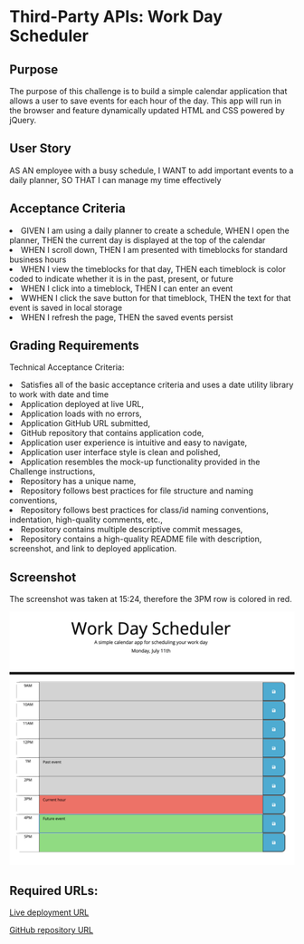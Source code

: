 <h1>Third-Party APIs: Work Day Scheduler</h1>

<h2>Purpose</h2>
<p>The purpose of this challenge is to build a simple calendar application that allows a user to save events for each hour of the day. This app will run in the browser and feature dynamically updated HTML and CSS powered by jQuery.</p>

<h2>User Story</h2>
<p>AS AN employee with a busy schedule, I WANT to add important events to a daily planner, SO THAT I can manage my time effectively
</p>

<h2>Acceptance Criteria</h2>
<li>GIVEN I am using a daily planner to create a schedule, WHEN I open the planner, THEN the current day is displayed at the top of the calendar</li>
<li>WHEN I scroll down, THEN I am presented with timeblocks for standard business hours</li>
<li>WHEN I view the timeblocks for that day, THEN each timeblock is color coded to indicate whether it is in the past, present, or future</li>
<li>WHEN I click into a timeblock, THEN I can enter an event</li>
<li>WWHEN I click the save button for that timeblock, THEN the text for that event is saved in local storage</li>
<li>WHEN I refresh the page, THEN the saved events persist</li>

<h2>Grading Requirements</h2>
<p>Technical Acceptance Criteria:</p>
<li>Satisfies all of the basic acceptance criteria and uses a date utility library to work with date and time</li>
<li>Application deployed at live URL,</li>
<li>Application loads with no errors,</li>
<li>Application GitHub URL submitted,</li>
<li>GitHub repository that contains application code,</li>
<li>Application user experience is intuitive and easy to navigate,</li>
<li>Application user interface style is clean and polished,</li>
<li>Application resembles the mock-up functionality provided in the Challenge instructions,</li>
<li>Repository has a unique name,</li>
<li>Repository follows best practices for file structure and naming conventions,</li>
<li>Repository follows best practices for class/id naming conventions, indentation, high-quality comments, etc.,</li>
<li>Repository contains multiple descriptive commit messages,</li>
<li>Repository contains a high-quality README file with description, screenshot, and link to deployed application.</li>

<h2>Screenshot</h2>

The screenshot was taken at 15:24, therefore the 3PM row is colored in red.

![image](https://github.com/tornicke/work-day-scheduler/blob/main/Assets/screenshot.png) 

<h2>Required URLs:</h2>

[Live deployment URL](https://tornicke.github.io/work-day-scheduler)

[GitHub repository URL](https://github.com/tornicke/work-day-scheduler)